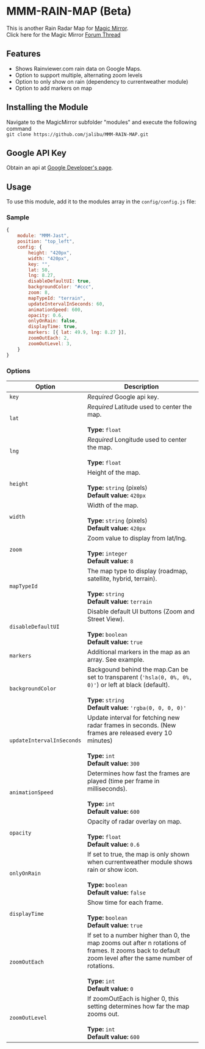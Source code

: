 # MMM-RAIN-MAP (Beta)

This is another Rain Radar Map for [Magic Mirror](https://magicmirror.builders/).  
Click here for the Magic Mirror [Forum Thread](https://forum.magicmirror.builders/topic/12507/mmm-jast-just-another-stock-ticker)

## Features

- Shows Rainviewer.com rain data on Google Maps.
- Option to support multiple, alternating zoom levels
- Option to only show on rain (dependency to currentweather module)
- Option to add markers on map

## Installing the Module

Navigate to the MagicMirror subfolder "modules" and execute the following command  
`git clone https://github.com/jalibu/MMM-RAIN-MAP.git`

## Google API Key

Obtain an api at [Google Developer's page](https://developers.google.com/maps/documentation/javascript/).

## Usage

To use this module, add it to the modules array in the `config/config.js` file:

### Sample

```javascript
{
	module: "MMM-Jast",
	position: "top_left",
	config: {
		height: "420px",
		width: "420px",
		key: "",
		lat: 50,
		lng: 8.27,
		disableDefaultUI: true,
		backgroundColor: "#ccc",
		zoom: 8,
		mapTypeId: "terrain",
		updateIntervalInSeconds: 60,
		animationSpeed: 600,
		opacity: 0.6,
		onlyOnRain: false,
		displayTime: true,
		markers: [{ lat: 49.9, lng: 8.27 }],
		zoomOutEach: 2,
		zoomOutLevel: 3,
	}
}
```

### Options

| Option                    | Description                                                                                                                                                                                                 |
| ------------------------- | ----------------------------------------------------------------------------------------------------------------------------------------------------------------------------------------------------------- |
| `key`                     | _Required_ Google api key.                                                                                                                                                                                  |
| `lat`                     | _Required_ Latitude used to center the map.<br><br>**Type:** `float`                                                                                                                                        |
| `lng`                     | _Required_ Longitude used to center the map.<br><br>**Type:** `float`                                                                                                                                       |
| `height`                  | Height of the map. <br><br>**Type:** `string` (pixels) <br> **Default value:** `420px`                                                                                                                      |
| `width`                   | Width of the map. <br><br>**Type:** `string` (pixels) <br> **Default value:** `420px`                                                                                                                       |
| `zoom`                    | Zoom value to display from lat/lng. <br><br>**Type:** `integer` <br> **Default value:** `8`                                                                                                                 |
| `mapTypeId`               | The map type to display (roadmap, satellite, hybrid, terrain). <br><br>**Type:** `string` <br> **Default value:** `terrain`                                                                                 |  |
| `disableDefaultUI`        | Disable default UI buttons (Zoom and Street View). <br><br>**Type:** `boolean` <br> **Default value:** `true`                                                                                               |
| `markers`                 | Additional markers in the map as an array. See example.                                                                                                                                                     |
| `backgroundColor`         | Backgound behind the map.Can be set to transparent (`'hsla(0, 0%, 0%, 0)'`) or left at black (default). <br><br>**Type:** `string` <br> **Default value:** `'rgba(0, 0, 0, 0)'`                             |
| `updateIntervalInSeconds` | Update interval for fetching new radar frames in seconds. (New frames are released every 10 minutes) <br><br>**Type:** `int` <br> **Default value:** `300`                                                  |
| `animationSpeed`          | Determines how fast the frames are played (time per frame in milliseconds). <br><br>**Type:** `int` <br> **Default value:** `600`                                                                           |
| `opacity`                 | Opacity of radar overlay on map. <br><br>**Type:** `float` <br> **Default value:** `0.6`                                                                                                                    |
| `onlyOnRain`              | If set to true, the map is only shown when currentweather module shows rain or show icon. <br><br>**Type:** `boolean` <br> **Default value:** `false`                                                       |
| `displayTime`             | Show time for each frame. <br><br>**Type:** `boolean` <br> **Default value:** `true`                                                                                                                        |
| `zoomOutEach`             | If set to a number higher than 0, the map zooms out after n rotations of frames. It zooms back to default zoom level after the same number of rotations.<br><br>**Type:** `int` <br> **Default value:** `0` |
| `zoomOutLevel`            | If zoomOutEach is higher 0, this setting determines how far the map zooms out.<br><br>**Type:** `int` <br> **Default value:** `600`                                                                         |
